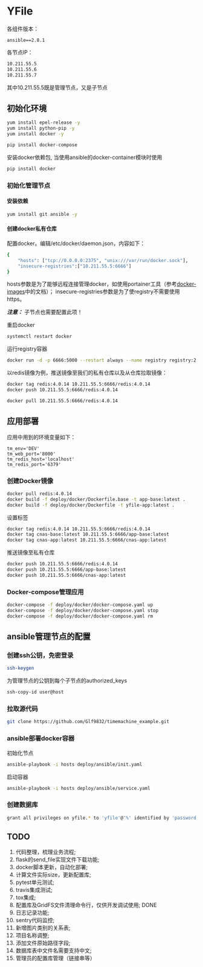 # YFile

各组件版本：
```
ansible==2.8.1
```

各节点IP：
```bash
10.211.55.5
10.211.55.6
10.211.55.7
```

其中10.211.55.5既是管理节点，又是子节点

## 初始化环境
```bash
yum install epel-release -y
yum install python-pip -y
yum install docker -y
```

```bash
pip install docker-compose
```

安装docker依赖包, 当使用ansible的docker-container模块时使用
```bash
pip install docker
```

### 初始化管理节点
#### 安装依赖
```bash
yum install git ansible -y
```

#### 创建docker私有仓库
配置docker。编辑/etc/docker/daemon.json，内容如下：
```bash
{
    "hosts": ["tcp://0.0.0.0:2375", "unix:///var/run/docker.sock"],
    "insecure-registries":["10.211.55.5:6666"]
}
```

hosts参数是为了能够远程连接管理docker，如使用portainer工具（参考[docker-images](https://github.com/Glf9832/docker-images)中的文档）；
insecure-registries参数是为了使registry不需要使用https。

***注意：*** 子节点也需要配置此项！

重启docker
```bash
systemctl restart docker
```

运行registry容器
```bash
docker run -d -p 6666:5000 --restart always --name registry registry:2.7.1
```

以redis镜像为例，推送镜像至我们的私有仓库以及从仓库拉取镜像：

```bash
docker tag redis:4.0.14 10.211.55.5:6666/redis:4.0.14
docker push 10.211.55.5:6666/redis:4.0.14
```

```bash
docker pull 10.211.55.5:6666/redis:4.0.14
```

## 应用部署

应用中用到的环境变量如下：
```
tm_env='DEV'
tm_web_port='8000'
tm_redis_host='localhost'
tm_redis_port='6379'
```

### 创建Docker镜像
```bash
docker pull redis:4.0.14
docker build -f deploy/docker/Dockerfile.base -t app-base:latest .
docker build -f deploy/docker/Dockerfile -t yfile-app:latest .
```

设置标签
```bash
docker tag redis:4.0.14 10.211.55.5:6666/redis:4.0.14
docker tag cnas-base:latest 10.211.55.5:6666/app-base:latest
docker tag cnas-app:latest 10.211.55.5:6666/cnas-app:latest
```

推送镜像至私有仓库
```bash
docker push 10.211.55.5:6666/redis:4.0.14
docker push 10.211.55.5:6666/app-base:latest
docker push 10.211.55.5:6666/cnas-app:latest
```

### Docker-compose管理应用
```bash
docker-compose -f deploy/docker/docker-compose.yaml up
docker-compose -f deploy/docker/docker-compose.yaml stop
docker-compose -f deploy/docker/docker-compose.yaml rm
```

## ansible管理节点的配置 

### 创建ssh公钥，免密登录
```bash
ssh-keygen
```

为管理节点的公钥到每个子节点的authorized_keys
```bash
ssh-copy-id user@host
```

### 拉取源代码

```bash
git clone https://github.com/Glf9832/timemachine_example.git
```

### ansible部署docker容器
初始化节点
```bash
ansible-playbook -i hosts deploy/ansible/init.yaml
```

启动容器
```bash
ansible-playbook -i hosts deploy/ansible/service.yaml
```

### 创建数据库
```bash
grant all privileges on yfile.* to 'yfile'@'%' identified by 'password' with grant option;
```

## TODO
1. 代码整理，梳理业务流程;
2. flask的send_file实现文件下载功能;
3. docker脚本更新，自动化部署;
4. 计算文件实际size，更新配置库;
5. pytest单元测试;
6. travis集成测试;
7. tox集成;
8. 配置库及GridFS文件清理命令行，仅供开发调试使用; DONE
9. 日志记录功能;
10. sentry代码监控;
11. 新增图片类别的关系表;
12. 项目名称调整;
13. 添加文件原始路径字段;
14. 数据库表中文件名需要支持中文;
15. 管理员的配置库管理（链接串等）
